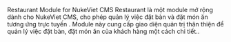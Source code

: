 Restaurant Module for NukeViet CMS
Restaurant là một module mở rộng dành cho NukeViet CMS, cho phép quản lý việc đặt bàn và đặt món ăn tương ứng trực tuyến . Module này cung cấp giao diện quản trị thân thiện để quản lý việc đặt bàn, đặt món ăn của khách hàng một cách chi tiết..
